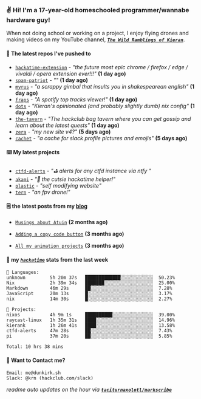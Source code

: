 ### ✌️ Hi! I'm a 17-year-old homeschooled programmer/wannabe hardware guy!

When not doing school or working on a project, I enjoy flying drones and making videos on my YouTube channel, [**_`The Wild Ramblings of Kieran`_**](https://youtube.com/@kieran.rambles).

#### 👷 The latest repos I've pushed to

- [`hackatime-extension`](https://github.com/taciturnaxolotl/hackatime-extension) - _"the future most epic chrome / firefox / edge / vivaldi / opera extension ever!!!"_ **(1 day ago)**
- [`spam-patriot`](https://github.com/taciturnaxolotl/spam-patriot) - _""_ **(1 day ago)**
- [`myrus`](https://github.com/taciturnaxolotl/myrus) - _"a scrappy gimbal that insults you in shakespearean english"_ **(1 day ago)**
- [`fraps`](https://github.com/taciturnaxolotl/fraps) - _"A spotify top tracks viewer!"_ **(1 day ago)**
- [`dots`](https://github.com/taciturnaxolotl/dots) - _"Kieran's opinionated (and probably slightly dumb) nix config"_ **(1 day ago)**
- [`the-tavern`](https://github.com/taciturnaxolotl/the-tavern) - _"The hackclub bag tavern where you can get gossip and learn about the latest quests"_ **(1 day ago)**
- [`zera`](https://github.com/taciturnaxolotl/zera) - _"my new site v4?"_ **(5 days ago)**
- [`cachet`](https://github.com/taciturnaxolotl/cachet) - _"a cache for slack profile pictures and emojis"_ **(5 days ago)**

#### ⌨️ My latest projects

- [`ctfd-alerts`](https://github.com/taciturnaxolotl/ctfd-alerts) - _"⛳ alerts for any ctfd instance via ntfy "_
- [`akami`](https://github.com/taciturnaxolotl/akami) - _"🌷 the cutsie hackatime helper!"_
- [`plastic`](https://github.com/taciturnaxolotl/plastic) - _"self modifying website"_
- [`tern`](https://github.com/taciturnaxolotl/tern) - _"an fpv drone!"_

#### 🗒️ the latest posts from my [blog](https://dunkirk.sh)

- [`Musings about Atuin`](https://dunkirk.sh/blog/atuin/) **(2 months ago)**

- [`Adding a copy code button`](https://dunkirk.sh/blog/adding-a-copy-button/) **(3 months ago)**

- [`All my animation projects`](https://dunkirk.sh/blog/my-animations/) **(3 months ago)**



#### 📡 my [_`hackatime`_](https://waka.hackclub.com) stats from the last week

```text
💾 Languages:
unknown         5h 20m 37s   █████████████░░░░░░░░░░░░  50.23%
Nix             2h 39m 34s   ███████░░░░░░░░░░░░░░░░░░  25.00%
Markdown        46m 29s      ██░░░░░░░░░░░░░░░░░░░░░░░  7.28%
JavaScript      20m 13s      █░░░░░░░░░░░░░░░░░░░░░░░░  3.17%
nix             14m 30s      █░░░░░░░░░░░░░░░░░░░░░░░░  2.27%

💼 Projects:
nixos           4h 9m 1s     ██████████░░░░░░░░░░░░░░░  39.00%
raycast-linux   1h 35m 31s   ████░░░░░░░░░░░░░░░░░░░░░  14.96%
kierank         1h 26m 41s   ████░░░░░░░░░░░░░░░░░░░░░  13.58%
ctfd-alerts     47m 28s      ██░░░░░░░░░░░░░░░░░░░░░░░  7.43%
pi              37m 20s      ██░░░░░░░░░░░░░░░░░░░░░░░  5.85%

Total: 10 hrs 38 mins
```

#### 📮 Want to Contact me?

```text
Email: me@dunkirk.sh
Slack: @krn (hackclub.com/slack)
```

_readme auto updates on the hour via [**`taciturnaxolotl/markscribe`**](https://github.com/taciturnaxolotl/markscribe)_
